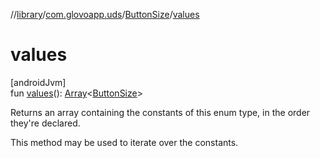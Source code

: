 //[library](../../../index.md)/[com.glovoapp.uds](../index.md)/[ButtonSize](index.md)/[values](values.md)

# values

[androidJvm]\
fun [values](values.md)(): [Array](https://kotlinlang.org/api/latest/jvm/stdlib/kotlin/-array/index.html)&lt;[ButtonSize](index.md)&gt;

Returns an array containing the constants of this enum type, in the order they're declared.

This method may be used to iterate over the constants.
